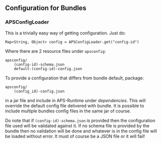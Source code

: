 ## Configuration for Bundles

### APSConfigLoader

This is a trivially easy way of getting configuration. Just do:

    Map<String, Object> config = APSConfigLoader.get("config-id")

Where there are 2 resource files under `apsconfig`:

    apsconfig/
        (config-id)-schema.json
        default-(config-id)-config.json

To provide a configuration that differs from bundle default, package:
 
    apsconfig/
        (config_id)-config.json

in a jar file and include in APS-Runtime under _dependencies_. This will override the default config file delivered with bundle. It is possible to include multiple bundles config files in the same jar of course. 

Do note that if `(config-id)-schema.json` is provided then the configuration file used will be validated against it. If no schema file is provided by the bundle then no validation will be done and whatever is in the config file will be loaded without error. It must of course be a JSON file or it will fail!
